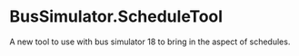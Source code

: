 # BusSimulator.ScheduleTool

A new tool to use with bus simulator 18 to bring in the aspect of schedules.